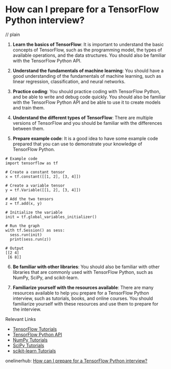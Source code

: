 # How can I prepare for a TensorFlow Python interview?
// plain

1. **Learn the basics of TensorFlow**: It is important to understand the basic concepts of TensorFlow, such as the programming model, the types of available operations, and the data structures. You should also be familiar with the TensorFlow Python API.

2. **Understand the fundamentals of machine learning**: You should have a good understanding of the fundamentals of machine learning, such as linear regression, classification, and neural networks.

3. **Practice coding**: You should practice coding with TensorFlow Python, and be able to write and debug code quickly. You should also be familiar with the TensorFlow Python API and be able to use it to create models and train them.

4. **Understand the different types of TensorFlow**: There are multiple versions of TensorFlow and you should be familiar with the differences between them.

5. **Prepare example code**: It is a good idea to have some example code prepared that you can use to demonstrate your knowledge of TensorFlow Python.

```
# Example code
import tensorflow as tf

# Create a constant tensor
x = tf.constant([[1, 2], [3, 4]])

# Create a variable tensor
y = tf.Variable([[1, 2], [3, 4]])

# Add the two tensors
z = tf.add(x, y)

# Initialize the variable
init = tf.global_variables_initializer()

# Run the graph
with tf.Session() as sess:
  sess.run(init)
  print(sess.run(z))

# Output
[[2 4]
 [6 8]]
```

6. **Be familiar with other libraries**: You should also be familiar with other libraries that are commonly used with TensorFlow Python, such as NumPy, SciPy, and scikit-learn.

7. **Familiarize yourself with the resources available**: There are many resources available to help you prepare for a TensorFlow Python interview, such as tutorials, books, and online courses. You should familiarize yourself with these resources and use them to prepare for the interview.

Relevant Links
- [TensorFlow Tutorials](https://www.tensorflow.org/tutorials)
- [TensorFlow Python API](https://www.tensorflow.org/api_docs/python/tf)
- [NumPy Tutorials](https://numpy.org/devdocs/user/quickstart.html)
- [SciPy Tutorials](https://docs.scipy.org/doc/scipy/reference/tutorial/)
- [scikit-learn Tutorials](https://scikit-learn.org/stable/tutorial/index.html)

onelinerhub: [How can I prepare for a TensorFlow Python interview?](https://onelinerhub.com/python-tensorflow/how-can-i-prepare-for-a-tensorflow-python-interview)